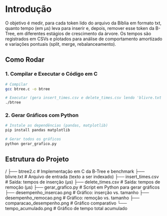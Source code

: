 # Introdução

O objetivo é medir, para cada token lido do arquivo da Bíblia em formato txt, quanto tempo (em μs) leva para inserir e, depois, remover esse token da B-Tree, em diferentes estágios de crescimento da árvore. Os tempos são registrados em CSVs e plotados para análise de comportamento amortizado e variações pontuais (split, merge, rebalanceamento).

## Como Rodar

### 1. Compilar e Executar o Código em C

```bash
# Compilar
gcc btree.c -o btree

# Executar (gera insert_times.csv e delete_times.csv lendo 'blivre.txt')
./btree
```
### 2. Gerar Gráficos com Python

```bash
# Instale as dependências (pandas, matplotlib)
pip install pandas matplotlib

# Gerar todos os gráficos
python gerar_grafico.py
```
## Estrutura do Projeto

/
├── btree2.c # Implementação em C da B‑Tree e benchmark
├── blivre.txt # Arquivo de entrada (texto a ser indexado)
├── insert_times.csv # Saída: tempos de inserção (μs)
├── delete_times.csv # Saída: tempos de remoção (μs)
├── gerar_grafico.py # Script em Python para gerar gráficos
├── desempenho_insercao.png # Gráfico: inserção vs. tamanho
├── desempenho_remocao.png # Gráfico: remoção vs. tamanho
├── comparacao_desempenho.png # Gráfico comparativo
└── tempo_acumulado.png # Gráfico de tempo total acumulado

